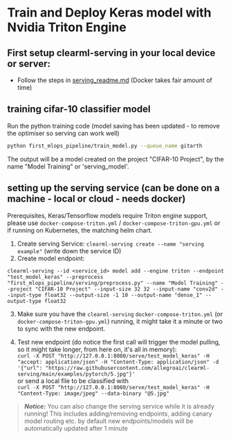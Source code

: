 # Train and Deploy Keras model with Nvidia Triton Engine

## First setup clearml-serving in your local device or server:
- Follow the steps in [serving_readme.md](https://github.com/GitarthVaishnav/First_MLOPS_Pipeline/blob/development/first_mlops_pipeline/serving/serving_readme.md)  (Docker takes fair amount of time)

## training cifar-10 classifier model


Run the python training code (model saving  has been updated - to remove the optimiser so serving can work well)

```bash
python first_mlops_pipeline/train_model.py --queue_name gitarth
```

The output will be a model created on the project "CIFAR-10 Project", by the name "Model Training" or 'serving_model'.

## setting up the serving service (can be done on a machine - local or cloud - needs docker)

Prerequisites, Keras/Tensorflow models require Triton engine support, please use `docker-compose-triton.yml` / `docker-compose-triton-gpu.yml` or if running on Kubernetes, the matching helm chart.

1. Create serving Service: `clearml-serving create --name "serving example"` (write down the service ID)
2. Create model endpoint: 

 `clearml-serving --id <service_id> model add --engine triton --endpoint "test_model_keras" --preprocess "first_mlops_pipeline/serving/preprocess.py" --name "Model Training" --project "CIFAR-10 Project" --input-size 32 32 --input-name "conv2d" --input-type float32 --output-size -1 10 --output-name "dense_1" --output-type float32   
`


3. Make sure you have the `clearml-serving` `docker-compose-triton.yml` (or `docker-compose-triton-gpu.yml`) running, it might take it a minute or two to sync with the new endpoint.

4. Test new endpoint (do notice the first call will trigger the model pulling, so it might take longer, from here on, it's all in memory): \
  `curl -X POST "http://127.0.0.1:8080/serve/test_model_keras" -H "accept: application/json" -H "Content-Type: application/json" -d '{"url": "https://raw.githubusercontent.com/allegroai/clearml-serving/main/examples/pytorch/5.jpg"}'`
 \
  or send a local file to be classified with \
  `curl -X POST "http://127.0.0.1:8080/serve/test_model_keras" -H "Content-Type: image/jpeg" --data-binary "@5.jpg"`

> **_Notice:_**  You can also change the serving service while it is already running!
This includes adding/removing endpoints, adding canary model routing etc.
by default new endpoints/models will be automatically updated after 1 minute